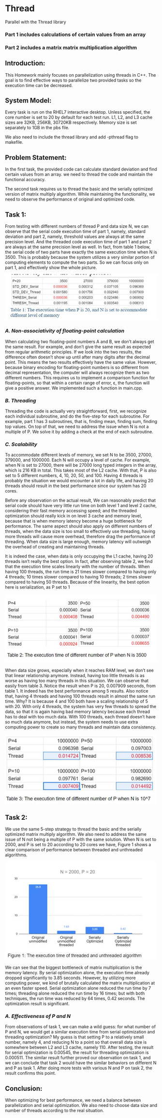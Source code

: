 # Thread
Parallel with the Thread library

### Part 1 includes calculations of certain values from an array 
### Part 2 includes a matrix matrix multiplication algorithm 

## Introduction:
This Homework mainly focuses on parallelization using threads in C++. The goal is to find effective ways to parallelize two provided tasks so the execution time can be decreased. 

## System Model:
Every task is run on the RHEL7 interactive desktop. Unless specified, the core number is set to 20 by default for each test run. L1, L2, and L3 cache sizes are 32KB, 256KB, 30720KB respectively. Memory size is set separately to 1GB in the pbs file. 

We also need to include the thread library and add -pthread flag to makefile.

## Problem Statement:
In the first task, the provided code can calculate standard deviation and find certain values from an array. we need to thread the code and maintain the functional accuracy.

The second task requires us to thread the basic and the serially optimized version of matrix multiply algorithm. While maintaining the functionality, we need to observe the performance of original and optimized code. 
## Task 1:
From testing with different numbers of thread P and data size N, we can observe that the serial code execution time of part 1, namely, standard deviation and part 2, namely, threshold values are always at the same precision level. And the threaded code execution time of part 1 and part 2 are always at the same precision level as well. In fact, from table 1 below, the serial code of two parts have exactly the same execution time when N is 3500. This is probably because the system utilizes a very similar portion of computing elements to compute the two parts. So we can focus only on part 1, and effectively show the whole picture. 

![Table 1](https://github.com/FrankYufeiYang/Thread/blob/main/pictures/table1.jpg)

### _A. Non-associativity of floating-point calculation_
When calculating two floating-point numbers A and B, we don’t always get the same result. For example,  and  don’t give the same result as expected from regular arithmetic principles. If we look into the two results, the difference often doesn’t show up until after many digits after the decimal point. This means the two results effectively have the same value. However, because binary encoding for floating-point numbers is so different from decimal representation, the computer will always recognize them as two different numbers. This requires us to implement a comparison function for floating-points, so that within a certain range of error, ε, the function will give a positive answer. We implemented such a function in main.cpp.

### _B. Threading_
Threading the code is actually very straightforward, first, we recognize each individual subroutine, and do the five-step for each subroutine. For example, part 1 has 3 subroutines, that is,  finding mean, finding sum, finding top values. On top of that, we need to address the issue when N is not a multiple of P. We solve it by adding a check at the end of each subroutine. 
### _C. Scalability_
To accommodate different levels of memory, we set N to be 3500, 27000, 379000, and 1000000. Each N will occupy a level of cache. For example, when N is set to 27000, there will be 27000 long typed integers in the array, which is 216 KB in total. This takes most of the L2 cache. With that, P is also set to 5 different numbers, 4, 10, 20, 50, and 100. Having 4 threads is probably the situation we would encounter a lot in daily life, and having 20 threads should result in the best performance since our system has 20 cores. 

Before any observation on the actual result, We can reasonably predict that serial code should have very little run time on both level 1 and level 2 cache, considering their fast memory accessing speed; and the threaded optimization should really kick in on level 3 cache and memory level, because that is when memory latency become a huge bottleneck for performance. The same aspect should also apply on different numbers of threads, when the data size is too small to effectively use threading, having more threads will cause more overhead, therefore drag the performance of threading. When data size is large enough, memory latency will outweigh the overhead of creating and maintaining threads. 

It is indeed the case, when data is only occupying the L1 cache, having 20 threads isn’t really the best option. In fact, after observing table 2, we find that the execution time scales linearly with the number of threads. When having 100 threads, the run time is 21 times slower compared to having only 4 threads; 10 times slower compared to having 10 threads; 2 times slower compared to having 50 threads. Because of the linearity, the best option here is serialization, as P set to 1

![Table 2](https://github.com/FrankYufeiYang/Thread/blob/main/pictures/table2.jpg)

When data size grows, especially when it reaches RAM level, we don’t see that linear relationship anymore. Instead, having too little threads is as worse as having too many threads in this situation. We can observe that easily from table 3. Notice the result when P is 20, 0.007909 seconds, from table 1. It indeed has the best performance among 5 results. Also notice that, having 4 threads and having 100 threads result in almost the same run time. Why? It is because 4 and 100 both have a scaling relationship of 5 with 20. With only 4 threads, the system has very few threads to spread the data, so that it is again having bad memory latency because each thread has to deal with too much data. With 100 threads, each thread doesn’t have so much data anymore, but instead, the system needs to use extra computing power to create so many threads and maintain data consistency.

![Table 3](https://github.com/FrankYufeiYang/Thread/blob/main/pictures/table3.jpg)

## Task 2:
We use the same 5-step strategy to thread the basic and the serially optimized matrix multiply algorithm. We also need to address the same issue of N not being a multiple of P with the same solution. When N is set to 2000, and P is set to 20 according to 20 cores we have,  Figure 1 shows a clear comparison of performance between threaded and unthreaded algorithms. 

![Figure 1](https://github.com/FrankYufeiYang/Thread/blob/main/pictures/figure1.jpg)

We can see that the biggest bottleneck of matrix multiplication is the memory latency. By serial optimization alone, the execution time already dropped significantly to 3.85 seconds. However, by utilizing more computing power, we kind of brutally calculated the matrix multiplication at an even faster speed. Serial optimization alone reduced the run time by 7 times; threading alone reduced the run time by 16 times; but with both techniques, the run time was reduced by 64 times, 0.42 seconds. The optimization result is significant. 
### _A. Effectiveness of P and N_
From observations of task 1, we can make a wild guess: for what number of P and N, we would get a similar execution time from serial optimization and threading optimization? My guess is that setting P to a relatively small number, namely 4, and reducing N  to a point so that overall data size is somewhere between L2 and L3 cache, namely 110. After testing, the result for serial optimization is 0.00545, the result for threading optimization is 0.000511. The similar result further proved our observation on task 1, and we can conclude that task 2 would have the similar behaviors on different N and P as task 1. 
After doing more tests with various N and P on task 2, the result confirms this point. 

## Conclusion:
When optimizing for best performance, we need a balance between parallelization and serial optimization. We also need to choose data size and number of threads according to the real situation. 

